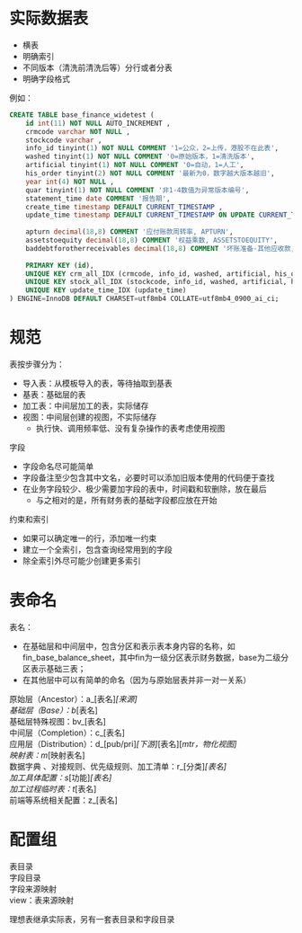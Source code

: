 # 实际数据表
- 横表
- 明确索引
- 不同版本（清洗前清洗后等）分行或者分表
- 明确字段格式

例如：
```SQL
CREATE TABLE base_finance_widetest (
    id int(11) NOT NULL AUTO_INCREMENT ,
    crmcode varchar NOT NULL ,
    stockcode varchar ,
    info_id tinyint(1) NOT NULL COMMENT '1=公众，2=上传，港股不在此表',
    washed tinyint(1) NOT NULL COMMENT '0=原始版本，1=清洗版本',
    artificial tinyint(1) NOT NULL COMMENT '0=自动，1=人工',
    his_order tinyint(2) NOT NULL COMMENT '最新为0，数字越大版本越旧',
    year int(4) NOT NULL ,
    quar tinyint(1) NOT NULL COMMENT '非1-4数值为异常版本编号',
    statement_time date COMMENT '报告期',
    create_time timestamp DEFAULT CURRENT_TIMESTAMP ,
    update_time timestamp DEFAULT CURRENT_TIMESTAMP ON UPDATE CURRENT_TIMESTAMP ,
    
    apturn decimal(18,8) COMMENT '应付账款周转率, APTURN',
    assetstoequity decimal(18,8) COMMENT '权益乘数, ASSETSTOEQUITY',
    baddebtforotherreceivables decimal(18,8) COMMENT '坏账准备-其他应收款, BADDEBTFOROTHERRECEIVABLES',
    
    PRIMARY KEY (id),
    UNIQUE KEY crm_all_IDX (crmcode, info_id, washed, artificial, his_order, year, quar),
    UNIQUE KEY stock_all_IDX (stockcode, info_id, washed, artificial, his_order, year, quar),
    UNIQUE KEY update_time_IDX (update_time)
) ENGINE=InnoDB DEFAULT CHARSET=utf8mb4 COLLATE=utf8mb4_0900_ai_ci;
```

# 规范
表按步骤分为：
- 导入表：从模板导入的表，等待抽取到基表
- 基表：基础层的表
- 加工表：中间层加工的表，实际储存
- 视图：中间层创建的视图，不实际储存
  - 执行快、调用频率低、没有复杂操作的表考虑使用视图

字段
- 字段命名尽可能简单
- 字段备注至少包含其中文名，必要时可以添加旧版本使用的代码便于查找
- 在业务字段较少、极少需要加字段的表中，时间戳和软删除，放在最后
  - 与之相对的是，所有财务表的基础字段都应放在开始

约束和索引
- 如果可以确定唯一的行，添加唯一约束
- 建立一个全索引，包含查询经常用到的字段
- 除全索引外尽可能少创建更多索引

# 表命名
表名：
- 在基础层和中间层中，包含分区和表示表本身内容的名称，如 fin_base_balance_sheet，其中fin为一级分区表示财务数据，base为二级分区表示基础三表；
- 在其他层中可以有简单的命名（因为与原始层表并非一对一关系）

原始层（Ancestor）：a_[表名]_[来源]  
基础层（Base）：b_[表名]  
基础层特殊视图：bv_[表名]  
中间层（Completion）：c_[表名]  
应用层（Distribution）：d_[pub/pri]_[下游]_[表名][_mtr，物化视图]  
映射表：m_[映射表名]  
数据字典 、对接规则、优先级规则、加工清单：r_[分类]_[表名]  
加工具体配置：s_[功能]_[表名]  
加工过程临时表：t_[表名]  
前端等系统相关配置：z_[表名]  

# 配置组
表目录  
字段目录  
字段来源映射  
view：表来源映射  

理想表继承实际表，另有一套表目录和字段目录